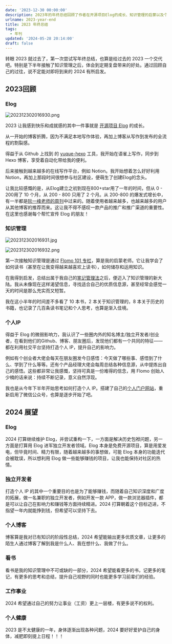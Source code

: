 ```yaml
---
date: '2023-12-30 00:00:00'
description: 2023年的年终总结回顾了作者在开源项目Elog的成长、知识管理的启蒙以及个人IP的打造。展望2024年，计划继续维护Elog并尝试重构，朝独立开发者的目标迈进，输出更多优质文章，阅读更多书籍，提升事业发展和个人健康。
urlname: 2023-year-end
title: 2023 年终总结
tags:
  - 年刊
updated: '2024-05-28 20:14:00'
draft: false
---
```


转眼 2023 就过去了，第一次尝试写年终总结，也算是给过去的 2023 一个交代吧。特别是下半年接触了知识管理之后，体会到定期复盘带来的好处。通过回顾自己的过往，说不定能对即将到来的 2024 有所启发。


## 2023回顾


### Elog


![202312302016930.png](https://image.1874.cool/blog/ce11bdc7df23ceeb7a8034b19921a806.png)


2023 让我感到快乐和成就感的其中一件事就是 [开源项目 Elog](https://github.com/LetTTGACO/elog) 的成长。


从一开始的博客折腾，因为不满足本地写作体验，再加上博客从写作到发布的全流程的割裂感。


得益于从 Github 上找到 的 [yuque-hexo](https://github.com/x-cold/yuque-hexo) 工具，我开始在语雀上写作，同步到 Hexo 博客，享受着自动化带给我的便利。


后来接触到越来越多的在线写作平台，例如 Notion。我开始想着怎么好好利用Notion，再加上那段时间很想参与社区建设，便萌生了创建Elog的念头。


让我比较感慨的是，从Elog建立之初到现在800+star用了一年的时间，但从 0 - 200用了 10 个月，从 200 - 800 只用了 2 个月。从 200-800 的爆发式增长中，有一半都是[阮一峰老师的周刊](https://www.ruanyifeng.com/blog/2023/11/weekly-issue-279.html)中过来的。随着使用者越来越多，也越来越多的用户从其他博客的推荐而来。这让我不得不感叹一款产品的推广和推广渠道的重要性。在这里也感谢每个帮忙宣传 Elog 的朋友！


### 知识管理


![202312302016931.jpg](https://image.1874.cool/blog/570ca06f09b86166da03be34e4bc284a.jpg)


![202312302016932.png](https://image.1874.cool/blog/ea481dd62f28fb5069c3eca60e7330ea.png)


第一次接触知识管理是通过 [Flomo 101 专栏](https://help.flomoapp.com/)，算是我的启蒙老师。它让我学会了如何读书（甚至在让我变得越来越喜欢上读书），如何储存和运用知识。


在我得到启发，总结出属于我自己的[笔记管理法](https://blog.1874.cool/how-do-i-take-note)之后，便迈入了知识管理的新大陆。我从未像现在这样渴望信息，寻找适合自己的优质信息源，甚至经常会感觉一天的时间是那么充实而又短暂。


我在这小半年的时间差不多看了 10 本书，2 本关于知识管理的，8 本关于历史的书籍，也记录了几百条读书笔记和个人思考，也算是渐入佳境。


### 个人IP


得益于 Elog 的微弱影响力，我认识了一些圈内外的知名博主/独立开发者/创业者，在看到他们的Github、博客、朋友圈后，发现他们都有一个共同的特征——都在利用社交平台坚持打造个人 IP，提升自己的影响力。


例如有个创业者大佬会每天在朋友圈发今日感悟：今天做了哪些事、感悟到了什么、学到了什么等等。还有个产品经理大佬会每周总结各种信息源，从中提炼出自己的感悟。这些都非常让我感慨，坚持可真是一份难得的信念，用 Flomo 创始人少楠的话来说：持续不断记录，意义自然浮现。


我也是从今年下半年开始思考如何打造个人 IP。搭建了自己的[个人门户网站](https://1874.cool/)，重新启用了微信公众号，也算是逐步开始了吧。


## 2024 展望


### Elog


2024 打算继续维护 Elog，并尝试重构一下，一方面是解决历史包袱问题，另一方面是打算用 Elog 进军独立开发者领域。Elog 本身是免费开源项目，算是用爱发电，但毕竟时间、精力有限，随着越来越多的事想做，可能 Elog 本身的功能迭代会被耽误，所以想利用 Elog 做一些能够赚钱的项目，让我也能保持对社区的热情。


### 独立开发者


打造个人 IP 的其中一个重要目的也是为了能够赚钱，而随着自己知识深度和广度的拓展，做一名兼职的独立开发者，例如开发一款 APP，做一款浏览器插件，都是可以让自己在影响力和赚钱等方面持续精进。2024 打算朝着这个目标迈进，不指望一年内就能挣到钱，但希望可以坚持下去。


### 个人博客


博客算是我对已有知识的阶段性总结，2024 希望能输出更多优质文章，让更多的陌生人通过博客了解到我是什么人、我在想什么、我做了什么。


### 看书


看书是我的知识管理中不可或缺的一部分，2024 希望能看更多的书，记更多的笔记，有更多的思考和总结，提升自己视野的同时也能更多学习前辈们的经验。


### 工作事业


2024 希望通过自己的努力让事业（工资）更上一层楼，有更多说不的权利。


### 个人健康


2023 是不太健康的一年，身体逐渐出现各种问题，2024 要好好爱护自己的身体，减肥即刻提上日程！！！

